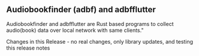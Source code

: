 ## Audiobookfinder (adbf) and adbfflutter

Audiobookfinder and adbfflutter are Rust based programs to collect audio(book) data over local
network with same clients."

Changes in this Release
    - no real changes, only library updates, and testing this release notes
